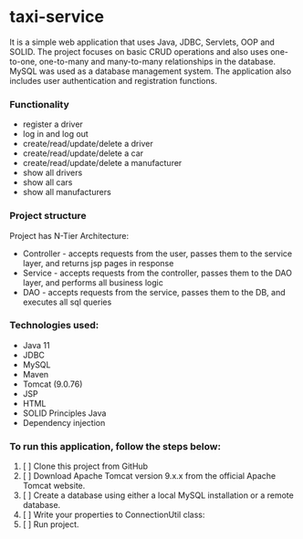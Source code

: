 # taxi-service
It is a simple web application that uses Java, JDBC, Servlets, OOP and SOLID. 
The project focuses on basic CRUD operations and also uses one-to-one, one-to-many and many-to-many relationships in the database.
MySQL was used as a database management system. The application also includes user authentication and registration functions.

### Functionality
* register a driver
* log in and log out
* create/read/update/delete a driver
* create/read/update/delete a car
* create/read/update/delete a manufacturer
* show all drivers
* show all cars
* show all manufacturers

###   Project structure
Project has N-Tier Architecture:

*   Controller - accepts requests from the user, passes them to the service layer, and returns jsp pages in response
*   Service - accepts requests from the controller, passes them to the DAO layer, and performs all business logic
*   DAO - accepts requests from the service, passes them to the DB, and executes all sql queries

### Technologies used:
* Java 11 
* JDBC 
* MySQL
* Maven 
* Tomcat (9.0.76)
* JSP
* HTML
* SOLID Principles Java
* Dependency injection

### To run this application, follow the steps below:
1. [ ] Clone this project from GitHub
2. [ ] Download Apache Tomcat version 9.x.x from the official Apache Tomcat website.
3. [ ] Create a database using either a local MySQL installation or a remote database.
4. [ ] Write your properties to ConnectionUtil class:
5. [ ] Run project.